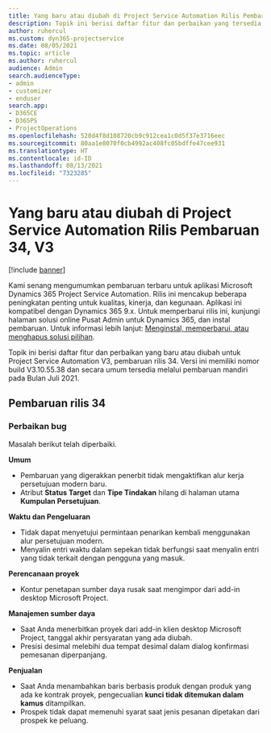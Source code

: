 ```yaml
---
title: Yang baru atau diubah di Project Service Automation Rilis Pembaruan 34, V3
description: Topik ini berisi daftar fitur dan perbaikan yang tersedia di Project Service Automation V3, pembaruan rilis 34, V3.
author: ruhercul
ms.custom: dyn365-projectservice
ms.date: 08/05/2021
ms.topic: article
ms.author: ruhercul
audience: Admin
search.audienceType:
- admin
- customizer
- enduser
search.app:
- D365CE
- D365PS
- ProjectOperations
ms.openlocfilehash: 528d4f8d108720cb9c912cea1c0d5f37e3716eec
ms.sourcegitcommit: 80aa1e8070f0cb4992ac408fc05bdffe47cee931
ms.translationtype: HT
ms.contentlocale: id-ID
ms.lasthandoff: 08/13/2021
ms.locfileid: "7323285"
---
```

# <a name="whats-new-or-changed-in-project-service-automation-update-release-34-v3"></a>Yang baru atau diubah di Project Service Automation Rilis Pembaruan 34, V3

[!include [banner](../includes/psa-now-project-operations.md)]

Kami senang mengumumkan pembaruan terbaru untuk aplikasi Microsoft Dynamics 365 Project Service Automation. Rilis ini mencakup beberapa peningkatan penting untuk kualitas, kinerja, dan kegunaan. Aplikasi ini kompatibel dengan Dynamics 365 9.x. Untuk memperbarui rilis ini, kunjungi halaman solusi online Pusat Admin untuk Dynamics 365, dan instal pembaruan. Untuk informasi lebih lanjut: [Menginstal, memperbarui, atau menghapus solusi pilihan](/power-platform/admin/install-remove-preferred-solution).

Topik ini berisi daftar fitur dan perbaikan yang baru atau diubah untuk Project Service Automation V3, pembaruan rilis 34. Versi ini memiliki nomor build V3.10.55.38 dan secara umum tersedia melalui pembaruan mandiri pada Bulan Juli 2021.

## <a name="update-release-34"></a>Pembaruan rilis 34

### <a name="bug-fixes"></a>Perbaikan bug
Masalah berikut telah diperbaiki.

**Umum**

- Pembaruan yang digerakkan penerbit tidak mengaktifkan alur kerja persetujuan modern baru.
- Atribut **Status Target** dan **Tipe Tindakan** hilang di halaman utama **Kumpulan Persetujuan**.

**Waktu dan Pengeluaran**

- Tidak dapat menyetujui permintaan penarikan kembali menggunakan alur persetujuan modern.
- Menyalin entri waktu dalam sepekan tidak berfungsi saat menyalin entri yang tidak terkait dengan pengguna yang masuk.

**Perencanaan proyek**

- Kontur penetapan sumber daya rusak saat mengimpor dari add-in desktop Microsoft Project.

**Manajemen sumber daya**

- Saat Anda menerbitkan proyek dari add-in klien desktop Microsoft Project, tanggal akhir persyaratan yang ada diubah.
- Presisi desimal melebihi dua tempat desimal dalam dialog konfirmasi pemesanan diperpanjang.

**Penjualan**

- Saat Anda menambahkan baris berbasis produk dengan produk yang ada ke kontrak proyek, pengecualian **kunci tidak ditemukan dalam kamus** ditampilkan.
- Prospek tidak dapat memenuhi syarat saat jenis pesanan dipetakan dari prospek ke peluang.
